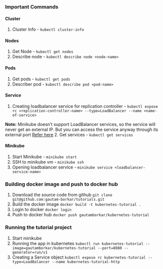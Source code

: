 ### Important Commands
#### Cluster
1. Cluster Info - `kubectl cluster-info`

#### Nodes
1. Get Node - `kubectl get nodes`
2. Describe node - `kubectl describe node <node-name>`

#### Pods
1. Get pods - `kubectl get pods`
2. Describer pod - `kubectl describe pod <pod-name>`

#### Service
1. Creating loadbalancer service for replication controller - `kubectl expose rc <replication-controller-name> --type=LoadBalancer --name <name-of-service>`

  **Note:** Minikube doesn’t support LoadBalancer services, so the service will never get an external IP. But you can access the service anyway through its external port  [Refer here](https://github.com/gautam-borkar/tutorials/blob/master/kubernetes/README.md#minikube)
2. Get services - `kubectl get services`

#### Minikube
1. Start Minikube - `minikube start`
2. SSH to minikube vm - `minikube ssh`
3. Opening loadbalancer service - `minikube service <loadbalancer-service-name>`

### Building docker image and push to docker hub
1. Download the source code from github
  `git clone git@github.com:gautam-borkar/tutorials.git`
2. Build the docker image
  `docker build -t kubernetes-tutorial .`
3. Login to docker
  `docker login`
4. Push to docker hub
  `docker push gautamborkar/kubernetes-tutorial`
  
### Running the tutorial project
1. Start minikube
2. Running the app in kubernetes
  `kubectl run kubernetes-tutorial --image=gautamborkar/kubernetes-tutorial --port=8080 --generator=run/v1`
3. Creating a Service object 
  `kubectl expose rc kubernetes-tutorial --type=LoadBalancer --name kubernetes-tutorial-http`

